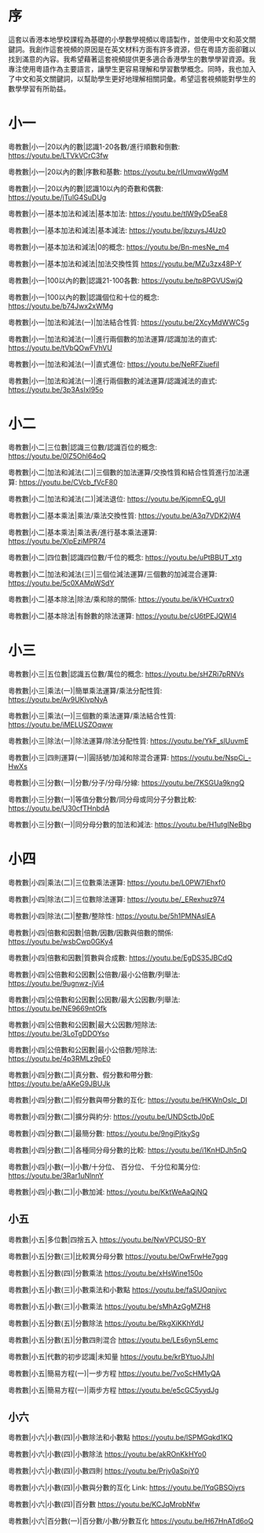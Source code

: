 # 序

這套以香港本地學校課程為基礎的小學數學視頻以粵語製作，並使用中文和英文關鍵詞。我創作這套視頻的原因是在英文材料方面有許多資源，但在粵語方面卻難以找到滿意的內容。我希望藉著這套視頻提供更多適合香港學生的數學學習資源。我專注使用粵語作為主要語言，讓學生更容易理解和學習數學概念。同時，我也加入了中文和英文關鍵詞，以幫助學生更好地理解相關詞彙。希望這套視頻能對學生的數學學習有所助益。

# 小一

粵教數|小一|20以內的數|認識1-20各數/進行順數和倒數: https://youtu.be/LTVkVCrC3fw


粵教數|小一|20以內的數|序數和基數: https://youtu.be/rIUmvqwWgdM


粵教數|小一|20以內的數|認識10以內的奇數和偶數: https://youtu.be/jTulG4SuDUg


粵教數|小一|基本加法和減法|基本加法: https://youtu.be/tlW9yD5eaE8


粵教數|小一|基本加法和減法|基本減法: https://youtu.be/jbzuysJ4Uz0


粵教數|小一|基本加法和減法|0的概念: https://youtu.be/Bn-mesNe_m4


粵教數|小一|基本加法和減法|加法交換性質 https://youtu.be/MZu3zx48P-Y


粵教數|小一|100以內的數|認識21-100各數: https://youtu.be/tp8PGVUSwjQ


粵教數|小一|100以內的數|認識個位和十位的概念: https://youtu.be/b74Jwx2xWMg


粵教數|小一|加法和減法(一)|加法結合性質: https://youtu.be/2XcyMdWWC5g


粵教數|小一|加法和減法(一)|進行兩個數的加法運算/認識加法的直式: https://youtu.be/tVbQOwFVhVU


粵教數|小一|加法和減法(一)|直式進位: https://youtu.be/NeRFZiuefiI


粵教數|小一|加法和減法(一)|進行兩個數的減法運算/認識減法的直式: https://youtu.be/3p3AsIxl95o


# 小二

粵教數|小二|三位數|認識三位數/認識百位的概念: https://youtu.be/0lZ5Ohl64oQ


粵教數|小二|加法和減法(二)|三個數的加法運算/交換性質和結合性質進行加法運算: https://youtu.be/CVcb_fVcF80


粵教數|小二|加法和減法(二)|減法退位: https://youtu.be/KjpmnEQ_gUI


粵教數|小二|基本乘法|乘法/乘法交換性質: https://youtu.be/A3q7VDK2jW4


粵教數|小二|基本乘法|乘法表/進行基本乘法運算: https://youtu.be/XlpEziMPR74


粵教數|小二|四位數|認識四位數/千位的概念: https://youtu.be/uPtBBUT_xtg


粵教數|小二|加法和減法(三)|三個位減法運算/三個數的加減混合運算: https://youtu.be/5c0XAMpWSdY


粵教數|小二|基本除法|除法/乘和除的關係: https://youtu.be/ikVHCuxtrx0


粵教數|小二|基本除法|有餘數的除法運算: https://youtu.be/cU6tPEJQWI4

# 小三

粵教數|小三|五位數|認識五位數/萬位的概念: https://youtu.be/sHZRi7pRNVs


粵教數|小三|乘法(一)|簡單乘法運算/乘法分配性質: https://youtu.be/Av9UKlvpNyA


粵教數|小三|乘法(一)|三個數的乘法運算/乘法結合性質: https://youtu.be/iMELUSZOqww


粵教數|小三|除法(一)|除法運算/除法分配性質: https://youtu.be/YkF_slUuvmE


粵教數|小三|四則運算(一)|圓括號/加減和除混合運算: https://youtu.be/NspCi_-HwXs


粵教數|小三|分數(一)|分數/分子/分母/分線: https://youtu.be/7KSGUa9kngQ


粵教數|小三|分數(一)|等值分數分數/同分母或同分子分數比較: https://youtu.be/U30cfTHnbdA


粵教數|小三|分數(一)|同分母分數的加法和減法: https://youtu.be/H1utgINeBbg


# 小四

粵教數|小四|乘法(二)|三位數乘法運算: https://youtu.be/L0PW7lEhxf0


粵教數|小四|除法(二)|三位數除法運算: https://youtu.be/_ERexhuz974


粵教數|小四|除法(二)|整數/整除性: https://youtu.be/5h1PMNAslEA


粵教數|小四|倍數和因數|倍數/因數/因數與倍數的關係: https://youtu.be/wsbCwp0GKy4


粵教數|小四|倍數和因數|質數與合成數: https://youtu.be/EgDS35JBCdQ


粵教數|小四|公倍數和公因數|公倍數/最小公倍數/列舉法: https://youtu.be/9ugnwz-jVi4


粵教數|小四|公倍數和公因數|公因數/最大公因數/列舉法: https://youtu.be/NE9669ntOfk


粵教數|小四|公倍數和公因數|最大公因數/短除法: https://youtu.be/3LoTgDDOYso


粵教數|小四|公倍數和公因數|最小公倍數/短除法: https://youtu.be/4p3RMLz9pE0


粵教數|小四|分數(二)|真分數、假分數和帶分數: https://youtu.be/aAKeG9JBUJk


粵教數|小四|分數(二)|假分數與帶分數的互化: https://youtu.be/HKWnOsIc_DI


粵教數|小四|分數(二)|擴分與約分: https://youtu.be/UNDSctbJ0pE


粵教數|小四|分數(二)|最簡分數: https://youtu.be/9ngiPjtkySg


粵教數|小四|分數(二)|各種同分母分數的比較: https://youtu.be/i1KnHDJh5nQ


粵教數|小四|小數(一)|小數/十分位、 百分位、 千分位和萬分位: https://youtu.be/3Rar1uNlnnY


粵教數|小四|小數(二)|小數加減: https://youtu.be/KktWeAaQjNQ


## 小五

粵教數|小五|多位數|四捨五入 https://youtu.be/NwVPCUSO-BY


粵教數|小五|分數(三)|比較異分母分數 https://youtu.be/OwFrwHe7gqg


粵教數|小五|分數(四)|分數乘法 https://youtu.be/xHsWine150o


粵教數|小五|小數(三)|小數乘法和小數點 https://youtu.be/faSUOqnjivc


粵教數|小五|小數(三)|小數乘法 https://youtu.be/sMhAzGgMZH8


粵教數|小五|分數(五)|分數除法 https://youtu.be/RkgXiKKhYdU


粵教數|小五|分數(五)|分數四則混合 https://youtu.be/LEs6yn5Lemc


粵教數|小五|代數的初步認識|未知量 https://youtu.be/krBYtuoJJhI


粵教數|小五|簡易方程(一)|一步方程 https://youtu.be/7voScHM1yQA


粵教數|小五|簡易方程(一)|兩步方程 https://youtu.be/e5cGC5yydJg



## 小六


粵教數|小六|小數(四)|小數除法和小數點 https://youtu.be/lSPMGqkd1KQ


粵教數|小六|小數(四)|小數除法 https://youtu.be/akROnKkHYo0


粵教數|小六|小數(四)|小數四則 https://youtu.be/Prjv0aSpjY0


粵教數|小六|小數(四)|小數與分數的互化 Link: https://youtu.be/IYqGBSOiyrs


粵教數|小六|小數(四)|百分數 https://youtu.be/KCJqMrobNfw


粵教數|小六|百分數(一)|百分數/小數/分數互化 https://youtu.be/H67HnATd6oQ

